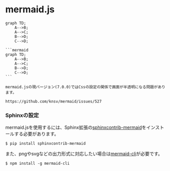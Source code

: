 mermaid.js
=========

```mermaid
graph TD;
    A-->B;
    A-->C;
    B-->D;
    C-->D;
```

````
```mermaid
graph TD;
    A-->B;
    A-->C;
    B-->D;
    C-->D;
```
````

```warning
mermaid.jsの現バージョン(7.0.0)ではCssの設定の関係で画面が半透明になる問題があります。

https://github.com/knsv/mermaid/issues/527
```

### Sphinxの設定

mermaid.jsを使用するには、Sphinx拡張の[sphinxcontrib-mermaid](https://github.com/mgaitan/sphinxcontrib-mermaid)をインストールする必要があります。

```
$ pip install sphinxcontrib-mermaid
```

また、pngやsvgなどの出力形式に対応したい場合は[mermaid-cli](https://www.npmjs.com/package/mermaid-cli)が必要です。

```
$ npm install -g mermaid-cli
```
